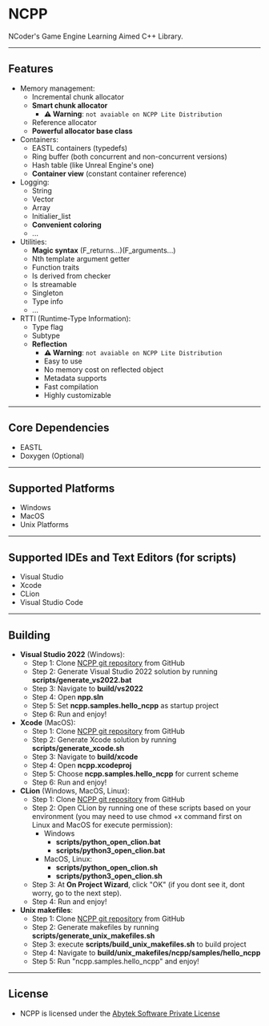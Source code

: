 # NCPP
NCoder's Game Engine Learning Aimed C++ Library.

---

## Features
+ Memory management:
  + Incremental chunk allocator
  + **Smart chunk allocator**
    + **⚠️ Warning**: `not avaiable on NCPP Lite Distribution`
  + Reference allocator
  + **Powerful allocator base class**
+ Containers:
  + EASTL containers (typedefs)
  + Ring buffer (both concurrent and non-concurrent versions)
  + Hash table (like Unreal Engine's one)
  + **Container view** (constant container reference)
+ Logging:
  + String
  + Vector
  + Array
  + Initialier_list
  + **Convenient coloring**
  + ...
+ Utilities:
  + **Magic syntax** (F_returns...)(F_arguments...)
  + Nth template argument getter
  + Function traits
  + Is derived from checker
  + Is streamable
  + Singleton
  + Type info
  + ...
+ RTTI (Runtime-Type Information):
  + Type flag
  + Subtype
  + **Reflection**
    + **⚠️ Warning**: `not avaiable on NCPP Lite Distribution`
    + Easy to use
    + No memory cost on reflected object
    + Metadata supports 
    + Fast compilation
    + Highly customizable

---

## Core Dependencies
+ EASTL
+ Doxygen (Optional)

---

## Supported Platforms
  + Windows
  + MacOS
  + Unix Platforms

---

## Supported IDEs and Text Editors (for scripts)
  + Visual Studio
  + Xcode
  + CLion
  + Visual Studio Code

---

## Building
  + **Visual Studio 2022** (Windows):
    + Step 1: Clone [NCPP git repository](https://github.com/Abytek/NCPP) from GitHub
    + Step 2: Generate Visual Studio 2022 solution by running **scripts/generate_vs2022.bat**
    + Step 3: Navigate to **build/vs2022**
    + Step 4: Open **npp.sln**
    + Step 5: Set **ncpp.samples.hello_ncpp** as startup project
    + Step 6: Run and enjoy!
  + **Xcode** (MacOS):
    + Step 1: Clone [NCPP git repository](https://github.com/Abytek/NCPP) from GitHub
    + Step 2: Generate Xcode solution by running **scripts/generate_xcode.sh**
    + Step 3: Navigate to **build/xcode**
    + Step 4: Open **ncpp.xcodeproj**
    + Step 5: Choose **ncpp.samples.hello_ncpp** for current scheme
    + Step 6: Run and enjoy!
  + **CLion** (Windows, MacOS, Linux):
    + Step 1: Clone [NCPP git repository](https://github.com/Abytek/NCPP) from GitHub
    + Step 2: Open CLion by running one of these scripts based on your environment (you may need to use chmod +x command first on Linux and MacOS for execute permission):
      + Windows
        + **scripts/python_open_clion.bat**
        + **scripts/python3_open_clion.bat**
      + MacOS, Linux:
        + **scripts/python_open_clion.sh**
        + **scripts/python3_open_clion.sh** 
    + Step 3: At **On Project Wizard**, click "OK" (if you dont see it, dont worry, go to the next step).
    + Step 4: Run and enjoy!
  + **Unix makefiles**:
    + Step 1: Clone [NCPP git repository](https://github.com/Abytek/NCPP) from GitHub
    + Step 2: Generate makefiles by running **scripts/generate_unix_makefiles.sh**
    + Step 3: execute **scripts/build_unix_makefiles.sh** to build project
    + Step 4: Navigate to **build/unix_makefiles/ncpp/samples/hello_ncpp**
    + Step 5: Run "ncpp.samples.hello_ncpp" and enjoy!

---

## License
+ NCPP is licensed under the [Abytek Software Private License](https://github.com/Abytek/NCPP/blob/main/LICENSE)
